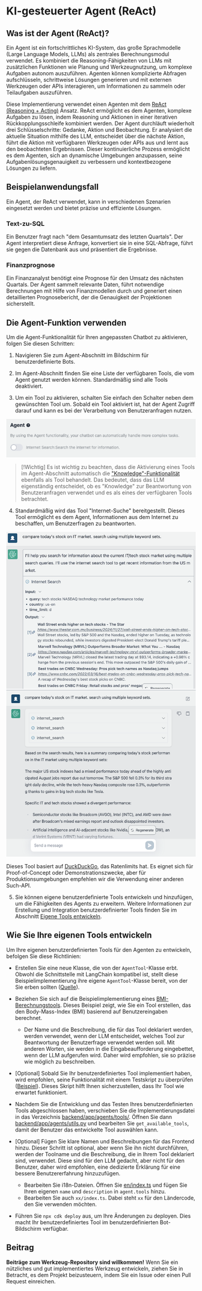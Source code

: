 # KI-gesteuerter Agent (ReAct)

## Was ist der Agent (ReAct)?

Ein Agent ist ein fortschrittliches KI-System, das große Sprachmodelle (Large Language Models, LLMs) als zentrales Berechnungsmodul verwendet. Es kombiniert die Reasoning-Fähigkeiten von LLMs mit zusätzlichen Funktionen wie Planung und Werkzeugnutzung, um komplexe Aufgaben autonom auszuführen. Agenten können komplizierte Abfragen aufschlüsseln, schrittweise Lösungen generieren und mit externen Werkzeugen oder APIs interagieren, um Informationen zu sammeln oder Teilaufgaben auszuführen.

Diese Implementierung verwendet einen Agenten mit dem [ReAct (Reasoning + Acting)](https://www.promptingguide.ai/techniques/react) Ansatz. ReAct ermöglicht es dem Agenten, komplexe Aufgaben zu lösen, indem Reasoning und Aktionen in einer iterativen Rückkopplungsschleife kombiniert werden. Der Agent durchläuft wiederholt drei Schlüsselschritte: Gedanke, Aktion und Beobachtung. Er analysiert die aktuelle Situation mithilfe des LLM, entscheidet über die nächste Aktion, führt die Aktion mit verfügbaren Werkzeugen oder APIs aus und lernt aus den beobachteten Ergebnissen. Dieser kontinuierliche Prozess ermöglicht es dem Agenten, sich an dynamische Umgebungen anzupassen, seine Aufgabenlösungsgenauigkeit zu verbessern und kontextbezogene Lösungen zu liefern.

## Beispielanwendungsfall

Ein Agent, der ReAct verwendet, kann in verschiedenen Szenarien eingesetzt werden und bietet präzise und effiziente Lösungen.

### Text-zu-SQL

Ein Benutzer fragt nach "dem Gesamtumsatz des letzten Quartals". Der Agent interpretiert diese Anfrage, konvertiert sie in eine SQL-Abfrage, führt sie gegen die Datenbank aus und präsentiert die Ergebnisse.

### Finanzprognose

Ein Finanzanalyst benötigt eine Prognose für den Umsatz des nächsten Quartals. Der Agent sammelt relevante Daten, führt notwendige Berechnungen mit Hilfe von Finanzmodellen durch und generiert einen detaillierten Prognosebericht, der die Genauigkeit der Projektionen sicherstellt.

## Die Agent-Funktion verwenden

Um die Agent-Funktionalität für Ihren angepassten Chatbot zu aktivieren, folgen Sie diesen Schritten:

1. Navigieren Sie zum Agent-Abschnitt im Bildschirm für benutzerdefinierte Bots.

2. Im Agent-Abschnitt finden Sie eine Liste der verfügbaren Tools, die vom Agent genutzt werden können. Standardmäßig sind alle Tools deaktiviert.

3. Um ein Tool zu aktivieren, schalten Sie einfach den Schalter neben dem gewünschten Tool um. Sobald ein Tool aktiviert ist, hat der Agent Zugriff darauf und kann es bei der Verarbeitung von Benutzeranfragen nutzen.

![](./imgs/agent_tools.png)

> [!Wichtig]
> Es ist wichtig zu beachten, dass die Aktivierung eines Tools im Agent-Abschnitt automatisch die ["Knowledge"-Funktionalität](https://aws.amazon.com/what-is/retrieval-augmented-generation/) ebenfalls als Tool behandelt. Das bedeutet, dass das LLM eigenständig entscheidet, ob es "Knowledge" zur Beantwortung von Benutzeranfragen verwendet und es als eines der verfügbaren Tools betrachtet.

4. Standardmäßig wird das Tool "Internet-Suche" bereitgestellt. Dieses Tool ermöglicht es dem Agent, Informationen aus dem Internet zu beschaffen, um Benutzerfragen zu beantworten.

![](./imgs/agent1.png)
![](./imgs/agent2.png)

Dieses Tool basiert auf [DuckDuckGo](https://duckduckgo.com/), das Ratenlimits hat. Es eignet sich für Proof-of-Concept oder Demonstrationszwecke, aber für Produktionsumgebungen empfehlen wir die Verwendung einer anderen Such-API.

5. Sie können eigene benutzerdefinierte Tools entwickeln und hinzufügen, um die Fähigkeiten des Agents zu erweitern. Weitere Informationen zur Erstellung und Integration benutzerdefinierter Tools finden Sie im Abschnitt [Eigene Tools entwickeln](#how-to-develop-your-own-tools).

## Wie Sie Ihre eigenen Tools entwickeln

Um Ihre eigenen benutzerdefinierten Tools für den Agenten zu entwickeln, befolgen Sie diese Richtlinien:

- Erstellen Sie eine neue Klasse, die von der `AgentTool`-Klasse erbt. Obwohl die Schnittstelle mit LangChain kompatibel ist, stellt diese Beispielimplementierung ihre eigene `AgentTool`-Klasse bereit, von der Sie erben sollten ([Quelle](../backend/app/agents/tools/agent_tool.py)).

- Beziehen Sie sich auf die Beispielimplementierung eines [BMI-Berechnungstools](../examples/agents/tools/bmi/bmi.py). Dieses Beispiel zeigt, wie Sie ein Tool erstellen, das den Body-Mass-Index (BMI) basierend auf Benutzereingaben berechnet.

  - Der Name und die Beschreibung, die für das Tool deklariert werden, werden verwendet, wenn der LLM entscheidet, welches Tool zur Beantwortung der Benutzerfrage verwendet werden soll. Mit anderen Worten, sie werden in die Eingabeaufforderung eingebettet, wenn der LLM aufgerufen wird. Daher wird empfohlen, sie so präzise wie möglich zu beschreiben.

- [Optional] Sobald Sie Ihr benutzerdefiniertes Tool implementiert haben, wird empfohlen, seine Funktionalität mit einem Testskript zu überprüfen ([Beispiel](../examples/agents/tools/bmi/test_bmi.py)). Dieses Skript hilft Ihnen sicherzustellen, dass Ihr Tool wie erwartet funktioniert.

- Nachdem Sie die Entwicklung und das Testen Ihres benutzerdefinierten Tools abgeschlossen haben, verschieben Sie die Implementierungsdatei in das Verzeichnis [backend/app/agents/tools/](../backend/app/agents/tools/). Öffnen Sie dann [backend/app/agents/utils.py](../backend/app/agents/utils.py) und bearbeiten Sie `get_available_tools`, damit der Benutzer das entwickelte Tool auswählen kann.

- [Optional] Fügen Sie klare Namen und Beschreibungen für das Frontend hinzu. Dieser Schritt ist optional, aber wenn Sie ihn nicht durchführen, werden der Toolname und die Beschreibung, die in Ihrem Tool deklariert sind, verwendet. Diese sind für den LLM gedacht, aber nicht für den Benutzer, daher wird empfohlen, eine dedizierte Erklärung für eine bessere Benutzererfahrung hinzuzufügen.

  - Bearbeiten Sie i18n-Dateien. Öffnen Sie [en/index.ts](../frontend/src/i18n/en/index.ts) und fügen Sie Ihren eigenen `name` und `description` in `agent.tools` hinzu.
  - Bearbeiten Sie auch `xx/index.ts`. Dabei steht `xx` für den Ländercode, den Sie verwenden möchten.

- Führen Sie `npx cdk deploy` aus, um Ihre Änderungen zu deployen. Dies macht Ihr benutzerdefiniertes Tool im benutzerdefinierten Bot-Bildschirm verfügbar.

## Beitrag

**Beiträge zum Werkzeug-Repository sind willkommen!** Wenn Sie ein nützliches und gut implementiertes Werkzeug entwickeln, ziehen Sie in Betracht, es dem Projekt beizusteuern, indem Sie ein Issue oder einen Pull Request einreichen.